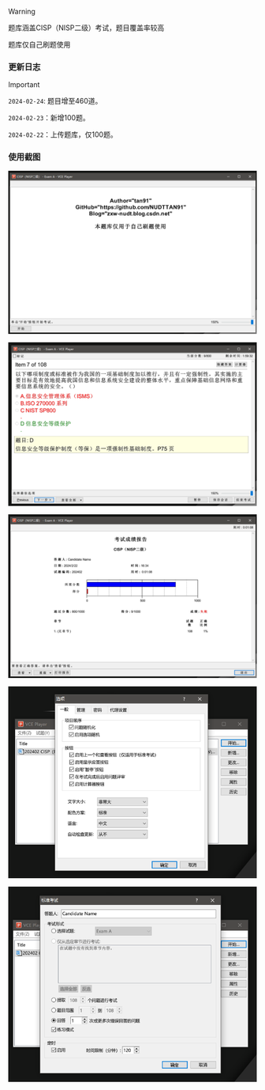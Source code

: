 > [!WARNING]
>
> 题库涵盖CISP（NISP二级）考试，题目覆盖率较高
>
> 题库仅自己刷题使用



### 更新日志

> [!IMPORTANT]
>
> `2024-02-24`: 题目增至460道。
>
> `2024-02-23`：新增100题。
>
> `2024-02-22`：上传题库，仅100题。



### 使用截图

![image-20240222163137560](./images/image-20240222163137560.png)



![image-20240222163338345](./images/image-20240222163338345.png)



![image-20240222163430380](./images/image-20240222163430380.png)



![image-20240222163504426](./images/image-20240222163504426.png)



![image-20240222163540429](./images/image-20240222163540429.png)
